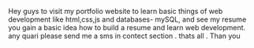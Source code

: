 Hey guys to visit my portfolio website to learn basic things of web development like html,css,js and databases- mySQL, and see my resume you gain a basic idea how to build a resume and learn web development. any quari please send me a sms in contect section . thats all . Than you

